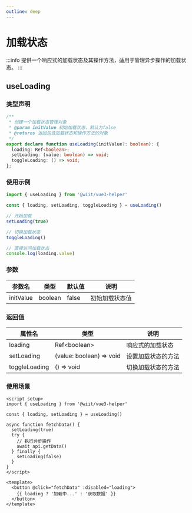 ```yaml
---
outline: deep
---
```


# 加载状态

:::info
提供一个响应式的加载状态及其操作方法，适用于管理异步操作的加载状态。
:::

## useLoading

### 类型声明

```ts
/**
 * 创建一个加载状态管理对象
 * @param initValue 初始加载状态，默认为false
 * @returns 返回包含加载状态和操作方法的对象
 */
export declare function useLoading(initValue?: boolean): {
  loading: Ref<boolean>;
  setLoading: (value: boolean) => void;
  toggleLoading: () => void;
};
```

### 使用示例

```ts
import { useLoading } from '@wiit/vue3-helper'

const { loading, setLoading, toggleLoading } = useLoading()

// 开始加载
setLoading(true)

// 切换加载状态
toggleLoading()

// 直接访问加载状态
console.log(loading.value)
```

### 参数

| 参数名    | 类型    | 默认值   | 说明               |
| --------- | ------- | -------- | ------------------ |
| initValue | boolean | false    | 初始加载状态值     |

### 返回值

| 属性名       | 类型                  | 说明                     |
| ------------ | --------------------- | ------------------------ |
| loading      | Ref\<boolean\>        | 响应式的加载状态         |
| setLoading   | (value: boolean) => void | 设置加载状态的方法       |
| toggleLoading| () => void            | 切换加载状态的方法       |

### 使用场景

```vue
<script setup>
import { useLoading } from '@wiit/vue3-helper'

const { loading, setLoading } = useLoading()

async function fetchData() {
  setLoading(true)
  try {
    // 执行异步操作
    await api.getData()
  } finally {
    setLoading(false)
  }
}
</script>

<template>
  <button @click="fetchData" :disabled="loading">
    {{ loading ? '加载中...' : '获取数据' }}
  </button>
</template>
```

